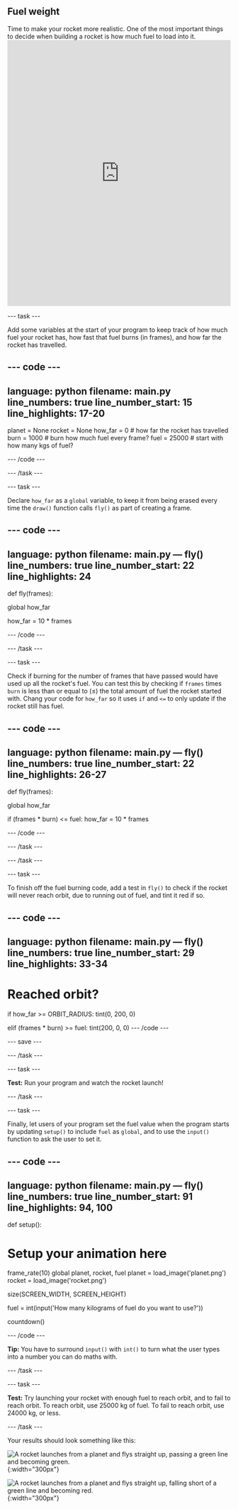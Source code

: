 ## Fuel weight
<div style="display: flex; flex-wrap: wrap">
<div style="flex-basis: 200px; flex-grow: 1; margin-right: 15px;">
Time to make your rocket more realistic. One of the most important things to decide when building a rocket is how much fuel to load into it.
</div>
</div>

<iframe src="https://trinket.io/embed/python/fa55405c62?outputOnly=true&runOption=run" width="100%" height="600" frameborder="0" marginwidth="0" marginheight="0" allowfullscreen></iframe>

--- task ---

Add some variables at the start of your program to keep track of how much fuel your rocket has, how fast that fuel burns (in frames), and how far the rocket has travelled.

--- code ---
---
language: python
filename: main.py
line_numbers: true
line_number_start: 15 
line_highlights: 17-20
---
planet = None
rocket = None
how_far = 0 # how far the rocket has travelled
burn = 1000 # burn how much fuel every frame?
fuel = 25000 # start with how many kgs of fuel?

--- /code ---

--- /task ---

--- task ---

Declare `how_far` as a `global` variable, to keep it from being erased every time the `draw()` function calls `fly()` as part of creating a frame.

--- code ---
---
language: python
filename: main.py — fly()
line_numbers: true
line_number_start: 22
line_highlights: 24
---
def fly(frames):
  
  global how_far 
  
  how_far = 10 * frames
  
--- /code ---

--- /task ---

--- task ---

Check if burning for the number of frames that have passed would have used up all the rocket's fuel. You can test this by checking if `frames` times `burn` is less than or equal to (≤) the total amount of fuel the rocket started with. Chang your code for `how_far` so it uses `if` and `<=` to only update if the rocket still has fuel.

--- code ---
---
language: python
filename: main.py — fly()
line_numbers: true
line_number_start: 22
line_highlights: 26-27
---
def fly(frames):
  
  global how_far 
  
  if (frames * burn) <= fuel: 
    how_far = 10 * frames
  
--- /code ---

--- /task ---

--- /task ---

--- task ---

To finish off the fuel burning code, add a test in `fly()` to check if the rocket will never reach orbit, due to running out of fuel, and tint it red if so. 

--- code ---
---
language: python
filename: main.py — fly()
line_numbers: true
line_number_start: 29 
line_highlights: 33-34
---
  # Reached orbit?
  if how_far >= ORBIT_RADIUS:
    tint(0, 200, 0)
  
  elif (frames * burn) >= fuel:
    tint(200, 0, 0)
--- /code ---

--- save ---

--- /task ---

--- task ---

**Test:** Run your program and watch the rocket launch!

--- /task ---

--- task ---

Finally, let users of your program set the fuel value when the program starts by updating `setup()` to include `fuel` as `global`, and to use the `input()` function to ask the user to set it.

--- code ---
---
language: python
filename: main.py — fly()
line_numbers: true
line_number_start: 91 
line_highlights: 94, 100
---
def setup():
  # Setup your animation here
  frame_rate(10)
  global planet, rocket, fuel
  planet = load_image('planet.png')
  rocket = load_image('rocket.png')
  
  size(SCREEN_WIDTH, SCREEN_HEIGHT)
  
  fuel = int(input('How many kilograms of fuel do you want to use?'))
  
  countdown()
  
  
--- /code ---

**Tip:** You have to surround `input()` with `int()` to turn what the user types into a number you can do maths with.

--- /task ---

--- task ---

**Test:** Try launching your rocket with enough fuel to reach orbit, and to fail to reach orbit. To reach orbit, use 25000 kg of fuel. To fail to reach orbit, use 24000 kg, or less.

--- /task ---

Your results should look something like this:

![A rocket launches from a planet and flys straight up, passing a green line and becoming green.](images/fuel_orbit_success.gif){:width="300px"}

![A rocket launches from a planet and flys straight up, falling short of a green line and becoming red.](images/fuel_orbit_fail.gif){:width="300px"}